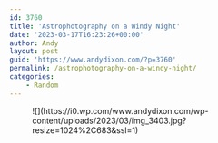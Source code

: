 ```yaml
---
id: 3760
title: 'Astrophotography on a Windy Night'
date: '2023-03-17T16:23:26+00:00'
author: Andy
layout: post
guid: 'https://www.andydixon.com/?p=3760'
permalink: /astrophotography-on-a-windy-night/
categories:
    - Random
---
```


<figure class="wp-block-image size-large">![](https://i0.wp.com/www.andydixon.com/wp-content/uploads/2023/03/img_3403.jpg?resize=1024%2C683&ssl=1)</figure>